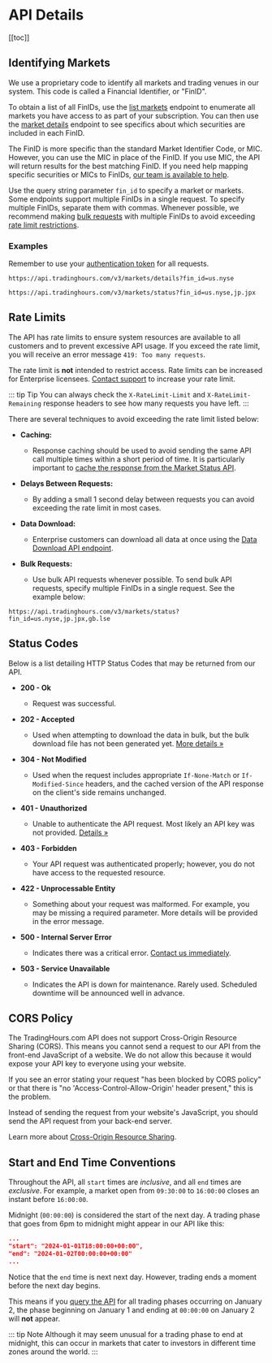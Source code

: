 # API Details

[[toc]]

## Identifying Markets

We use a proprietary code to identify all markets and trading venues in our system. This code is called a Financial Identifier, or "FinID".

To obtain a list of all FinIDs, use the [list markets](./endpoints/find-markets.md#list-all-markets) endpoint to enumerate all markets you have access to as part of your subscription. You can then use the [market details](./endpoints/market-details.md) endpoint to see specifics about which securities are included in each FinID.

The FinID is more specific than the standard Market Identifier Code, or MIC. However, you can use the MIC in place of the FinID. If you use MIC, the API will return results for the best matching FinID. If you need help mapping specific securities or MICs to FinIDs, <a href="https://www.tradinghours.com/contact" target=_blank>our team is available to help</a>.

Use the query string parameter `fin_id` to specify a market or markets. Some endpoints support multiple FinIDs in a single request.
To specify multiple FinIDs, separate them with commas.
Whenever possible, we recommend making [bulk requests](#bulk-requests) with multiple FinIDs to avoid exceeding [rate limit restrictions](#rate-limits).

### Examples
Remember to use your [authentication token](./authentication.md) for all requests.

```
https://api.tradinghours.com/v3/markets/details?fin_id=us.nyse
```

```
https://api.tradinghours.com/v3/markets/status?fin_id=us.nyse,jp.jpx
```

## Rate Limits

The API has rate limits to ensure system resources are available to all customers and to prevent excessive API usage.
If you exceed the rate limit, you will receive an error message `419: Too many requests`.

The rate limit is **not** intended to restrict access.
Rate limits can be increased for Enterprise licensees. [Contact support](https://www.tradinghours.com/contact) to increase your rate limit.

::: tip Tip
You can always check the `X-RateLimit-Limit` and `X-RateLimit-Remaining` response headers to see how many requests you have left.
:::

There are several techniques to avoid exceeding the rate limit listed below:

- **Caching:**
	- Response caching should be used to avoid sending the same API call multiple times within a short period of time. It is particularly important to [cache the response from the Market Status API](./endpoints/market-status.md#caching).

- **Delays Between Requests:**
	- By adding a small 1 second delay between requests you can avoid exceeding the rate limit in most cases.

- **Data Download:**
	- Enterprise customers can download all data at once using the [Data Download API endpoint](./enterprise/download.md).

- **Bulk Requests:**
	- Use bulk API requests whenever possible. To send bulk API requests, specify multiple FinIDs in a single request. See the example below:

```
https://api.tradinghours.com/v3/markets/status?fin_id=us.nyse,jp.jpx,gb.lse
```

## Status Codes

Below is a list detailing HTTP Status Codes that may be returned from our API.

- **200 - Ok**
	- Request was successful.

- **202 - Accepted**
	- Used when attempting to download the data in bulk, but the bulk download file has not been generated yet. [More details »](./enterprise/download.md#how-often-does-data-update)

- **304 - Not Modified**
	- Used when the request includes appropriate `If-None-Match` or `If-Modified-Since` headers, and the cached version of the API response on the client's side remains unchanged.

- **401 - Unauthorized**
	- Unable to authenticate the API request. Most likely an API key was not provided. [Details »](./authentication.md)

- **403 - Forbidden**
	- Your API request was authenticated properly; however, you do not have access to the requested resource.

- **422 - Unprocessable Entity**
	- Something about your request was malformed. For example, you may be missing a required parameter. More details will be provided in the error message.

- **500 - Internal Server Error**
	- Indicates there was a critical error. [Contact us immediately](https://www.tradinghours.com/contact).

- **503 - Service Unavailable**
	- Indicates the API is down for maintenance. Rarely used. Scheduled downtime will be announced well in advance.

## CORS Policy

The TradingHours.com API does not support Cross-Origin Resource Sharing (CORS).
This means you cannot send a request to our API from the front-end JavaScript of a website.
We do not allow this because it would expose your API key to everyone using your website.

If you see an error stating your request "has been blocked by CORS policy" or that there is "no 'Access-Control-Allow-Origin' header present," this is the problem.

Instead of sending the request from your website's JavaScript, you should send the API request from your back-end server.

Learn more about <a href="https://en.wikipedia.org/wiki/Cross-origin_resource_sharing" target=_blank>Cross-Origin Resource Sharing</a>.

## Start and End Time Conventions

Throughout the API, all `start` times are _inclusive_, and all `end` times are _exclusive_. For example, a market open from `09:30:00` to `16:00:00` closes an instant before `16:00:00`.

Midnight (`00:00:00`) is considered the start of the next day. A trading phase that goes from 6pm to midnight might appear in our API like this:

```json
...
"start": "2024-01-01T18:00:00+00:00",
"end": "2024-01-02T00:00:00+00:00"
...
```

Notice that the `end` time is next next day. However, trading ends a moment before the next day begins.

This means if you [query the API](./enterprise/trading-hours.md#single-day-trading-hours-api) for all trading phases occurring on January 2, the phase beginning on January 1 and ending at `00:00:00` on January 2 will **not** appear.

::: tip Note
Although it may seem unusual for a trading phase to end at midnight, this can occur in markets that cater to investors in different time zones around the world.
:::
